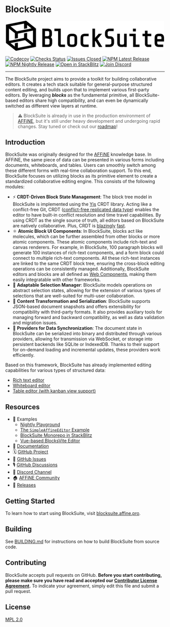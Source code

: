 # BlockSuite

<p align="center">
  <picture style="width: 500px">
    <source media="(prefers-color-scheme: light)" srcset="https://raw.githubusercontent.com/toeverything/blocksuite/master/assets/logo-and-name-h.svg" />
    <source media="(prefers-color-scheme: dark)" srcset="https://raw.githubusercontent.com/toeverything/blocksuite/master/assets/logo-and-name-h-white.svg" />
    <img src="https://raw.githubusercontent.com/toeverything/blocksuite/master/assets/logo-and-name-h.svg" width="500" alt="BlockSuite logo and name" />
  </picture>
</p>

[![Codecov](https://codecov.io/gh/toeverything/blocksuite/branch/master/graph/badge.svg?token=T86JYCDSMN)](https://codecov.io/gh/toeverything/blocksuite)
[![Checks Status](https://img.shields.io/github/checks-status/toeverything/blocksuite/master)](https://github.com/toeverything/blocksuite/actions?query=branch%3Amaster)
[![Issues Closed](https://img.shields.io/github/issues-closed/toeverything/blocksuite?color=6880ff)](https://github.com/toeverything/blocksuite/issues?q=is%3Aissue+is%3Aclosed)
[![NPM Latest Release](https://img.shields.io/npm/v/@blocksuite/store.svg?maxAge=300&color=6880ff)](./packages/store/package.json)
[![NPM Nightly Release](https://img.shields.io/npm/v/@blocksuite/editor/nightly?color=6880ff)](https://github.com/toeverything/blocksuite/actions/workflows/nightly-release.yml?query=branch%3Amaster)
[![Open in StackBlitz](https://img.shields.io/badge/open%20in-StackBlitz-black)](https://stackblitz.com/github/toeverything/blocksuite)
[![Join Discord](https://img.shields.io/discord/959027316334407691)](https://discord.gg/9vwSWmYYcZ)

---

The BlockSuite project aims to provide a toolkit for building collaborative editors. It creates a tech stack suitable for general-purpose structured content editing, and builds upon that to implement various first-party editors. By leveraging **_blocks_** as the fundamental primitive, all BlockSuite-based editors share high compatibility, and can even be dynamically switched as different view layers at runtime.

> ⚠️ BlockSuite is already in use in the production environment of [AFFiNE](https://github.com/toeverything/AFFiNE), but it's still under heavy development and undergoing rapid changes. Stay tuned or check out our [roadmap](https://github.com/orgs/toeverything/projects/10)!

## Introduction

BlockSuite was originally designed for the [AFFiNE](https://github.com/toeverything/AFFiNE) knowledge base. In AFFiNE, the same piece of data can be presented in various forms including documents, whiteboards, and tables. Users can smoothly switch among these different forms with real-time collaboration support. To this end, BlockSuite focuses on utilizing blocks as its primitive element to create a standardized collaborative editing engine. This consists of the following modules:

- ⚡️ **CRDT-Driven Block State Management**: The block tree model in BlockSuite is implemented using the [Yjs](https://github.com/yjs/yjs) CRDT library. Acting like a conflict-free Git, CRDT ([conflict-free replicated data type](https://en.wikipedia.org/wiki/Conflict-free_replicated_data_type)) enables the editor to have built-in conflict resolution and time travel capabilities. By using CRDT as the single source of truth, all editors based on BlockSuite are natively collaborative. Plus, CRDT is [blazingly](https://josephg.com/blog/crdts-go-brrr/) [fast](https://blog.kevinjahns.de/are-crdts-suitable-for-shared-editing/).
- ⚛️ **Atomic Block UI Components**: In BlockSuite, blocks act like molecules, which can be further assembled from other blocks or more atomic components. These atomic components include rich-text and canvas renderers. For example, in BlockSuite, 100 paragraph blocks will generate 100 instances of rich-text components, and a form block could connect to multiple rich-text components. All these rich-text instances are linked to the same CRDT block tree, ensuring the cross-block editing operations can be consistently managed. Additionally, BlockSuite editors and blocks are all defined as [Web Components](https://developer.mozilla.org/en-US/docs/Web/API/Web_components), making them easily integratable with other frameworks.
- 🎨 **Adaptable Selection Manager**: BlockSuite models operations on abstract selection states, allowing for the extension of various types of selections that are well-suited for multi-user collaboration.
- 💾 **Content Transformation and Serialization**: BlockSuite supports JSON-based document snapshots and offers extensibility for compatibility with third-party formats. It also provides auxiliary tools for managing forward and backward compatibility, as well as data validation and migration issues.
- 📡 **Providers for Data Synchronization**: The document state in BlockSuite can be serialized into binary and distributed through various providers, allowing for transmission via WebSocket, or storage into persistent backends like SQLite or IndexedDB. Thanks to their support for on-demand loading and incremental updates, these providers work efficiently.

Based on this framework, BlockSuite has already implemented editing capabilities for various types of structured data:

- [Rich text editor](https://blocksuite-toeverything.vercel.app/starter/?init)
- [Whiteboard editor](https://blocksuite-toeverything.vercel.app/)
- [Table editor (with kanban view support)](https://blocksuite-toeverything.vercel.app/starter/?init=database)

## Resources

- 🎁 Examples
  - [Nightly Playground](https://blocksuite-toeverything.vercel.app/starter/?init)
  - [The `SimpleAffineEditor` Example](https://blocksuite-toeverything.vercel.app/examples/basic/)
  - [BlockSuite Monorepo in StackBlitz](https://stackblitz.com/github/toeverything/blocksuite)
  - [Vue-based BlocksVite Editor](https://github.com/zuozijian3720/blocksvite)
- 🚧 [Documentation](https://blocksuite.affine.pro/blocksuite-overview.html)
- 🗓️ [GitHub Project](https://github.com/orgs/toeverything/projects/22)
- 📍 [GitHub Issues](https://github.com/toeverything/blocksuite/issues)
- 🎙️ [GitHub Discussions](https://github.com/toeverything/blocksuite/discussions)
- 💬 [Discord Channel](https://discord.gg/9vwSWmYYcZ)
- 🏠 [AFFiNE Community](https://community.affine.pro/c/open-development/)
- 🚀 [Releases](https://github.com/toeverything/blocksuite/releases)

## Getting Started

To learn how to start using BlockSuite, visit [blocksuite.affine.pro](https://blocksuite.affine.pro/getting-started.html).

## Building

See [BUILDING.md](BUILDING.md) for instructions on how to build BlockSuite from source code.

## Contributing

BlockSuite accepts pull requests on GitHub. **Before you start contributing, please make sure you have read and accepted our [Contributor License Agreement](https://github.com/toeverything/blocksuite/edit/master/.github/CLA.md).** To indicate your agreement, simply edit this file and submit a pull request.

## License

[MPL 2.0](./LICENSE)
